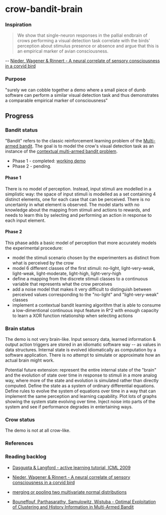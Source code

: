 crow-bandit-brain
=================

### Inspiration

> We show that single-neuron responses in the pallial endbrain of crows performing a visual detection task correlate with the birds’ perception about stimulus presence or absence and argue that this is an empirical marker of avian consciousness.

-- [Nieder, Wagener & Rinnert - A neural correlate of sensory consciousness in a corvid bird](https://science.sciencemag.org/content/369/6511/1626)

### Purpose

"surely we can cobble together a demo where a small piece of dumb software can perform a similar visual detection task and thus demonstrates a comparable empirical marker of consciousness"

## Progress

### Bandit status

"Bandit" refers to the classic reinforcement learning problem of the [Multi-armed bandit](https://en.wikipedia.org/wiki/Multi-armed_bandit).  The goal is to model the crow's visual detection task as an instance of the [contextual multi-armed bandit problem](https://en.wikipedia.org/wiki/Multi-armed_bandit#Contextual_bandit).

*   Phase 1 - completed: [working demo](https://fcostin.github.io/crow-bandit-brain/)
*   Phase 2 - pending.

#### Phase 1

There is no model of perception. Instead, input stimuli are modelled in a simplistic way: the space of input stimuli is modelled as a set containing 4 distinct elements, one for each case that can be perceived. There is no uncertainly in what element is observed. The model starts with no knowledge about the mapping from stimuli and actions to rewards, and needs to learn this by selecting and performing an action in response to each input element.

#### Phase 2

This phase adds a basic model of perception that more accurately models the experimental procedure:

*   model the stimuli scenario chosen by the experimenters as distinct from what is perceived by the crow
*   model 6 different classes of the first stimuli: no-light, light-very-weak, light-weak, light-moderate, light-high, light-very-high
*   define a mapping from the discrete stimuli classes to a continuous variable that represents what the crow perceives
*   add a noise model that makes it very difficult to distinguish between perceived values corresponding to the "no-light" and "light-very-weak" classes
*   implement a contextual bandit learning algorithm that is able to consume a low-dimentional continuous input feature in R^2 with enough capacity to learn a XOR function relationship when selecting actions


### Brain status

The demo is not very brain-like. Input sensory data, learned information & output action triggers are stored in an idiomatic software way -- as values in data structures. Internal state is evolved idiomatically as computation by a software application. There is no attempt to simulate or approximate how an actual brain might work.

Potential future extension: represent the entire internal state of the "brain" and the evolution of state over time in response to stimuli in a more analog way, where more of the state and evolution is simulated rather than directly computed. Define the state as a system of ordinary differential equations. Define rules to evolve the system of equations over time in a way that can implement the same perception and learning capability. Plot lots of graphs showing the system state evolving over time. Inject noise into parts of the system and see if performance degrades in entertaining ways.

### Crow status

The demo is not at all crow-like.

### References

### Reading backlog

*   [Dasgupta & Langford - active learning tutorial, ICML 2009](https://hunch.net/~active_learning/)

*   [Nieder, Wagener & Rinnert - A neural correlate of sensory consciousness in a corvid bird](https://science.sciencemag.org/content/369/6511/1626)

*   [merging or pooling two multivariate normal distributions](https://math.stackexchange.com/questions/453113/how-to-merge-two-gaussians/2364908#2364908)

*   [Bouneffouf, Parthasarathy, Samulowitz, Wistuba - Optimal Exploitation of Clustering and History Information in Multi-Armed Bandit](https://arxiv.org/pdf/1906.03979.pdf)
